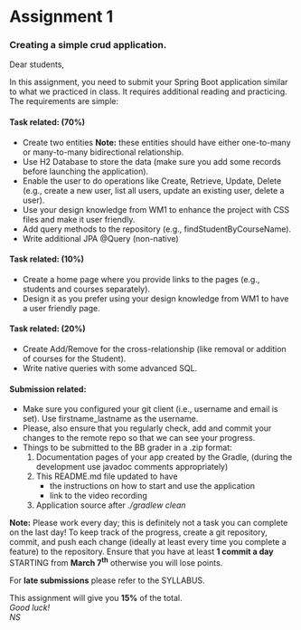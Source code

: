 <h1> Assignment 1 </h1>
<h3> Creating a simple crud application. </h3>

Dear students,

In this assignment, you need to submit your Spring Boot application similar to what we practiced in class. It requires
additional reading and practicing. The requirements are simple:

<h4> Task related: (70%) </h4>
<ul>
  <!-- (use different entities than those used in class - before you pick, make sure you check the Discussion Forum). -->
  <li>Create two entities <strong>Note:</strong> these entities should have either one-to-many or many-to-many
    bidirectional relationship.</li>
  <li>Use H2 Database to store the data (make sure you add some records before launching the application).</li>
  <li>Enable the user to do operations like Create, Retrieve, Update, Delete (e.g., create a new user, list all users,
    update an existing user, delete a user).</li>
  <li>Use your design knowledge from WM1 to enhance the project with CSS files and make it user friendly.</li>
  <li>Add query methods to the repository (e.g., findStudentByCourseName).</li>
  <li>Write additional JPA @Query (non-native)</li>
</ul>

<h4> Task related: (10%) </h4>
<ul>
  <li>Create a home page where you provide links to the pages (e.g., students and courses separately).</li>
  <li>Design it as you prefer using your design knowledge from WM1 to have a user friendly page.</li>
</ul>

<h4> Task related: (20%) </h4>
<ul>
  <li>Create Add/Remove for the cross-relationship (like removal or addition of courses for the Student).</li>
  <li>Write native queries with some advanced SQL.</li>
</ul>

<h4> Submission related: </h4>
<ul>
  <li> Make sure you configured your git client (i.e., username and email is set). Use firstname_lastname as the
    username. </li>
  <li> Please, also ensure that you regularly check, add and commit your changes to the remote repo so that we can see
    your progress. </li>
  <li>Things to be submitted to the BB grader in a .zip format:
    <ol>
      <li>Documentation pages of your app created by the Gradle, (during the development use javadoc comments appropriately)</li>
      <li>This README.md file updated to have
        <ul>
          <li>the instructions on how to start and use the application</li>
          <li>link to the video recording</li>
        </ul>
      </li>
      <li>Application source after <em>./gradlew clean</em></li>
    </ol>
  </li>
</ul>

<p><b>Note:</b> Please work every day; this is definitely not a task you can complete on the last day!
  To keep track of the progress, create a git repository, commit, and push each change (ideally at least every time you
  complete a feature) to the repository.
  Ensure that you have at least <strong>1 commit a day</strong> STARTING from <strong>March 7<sup>th</sup></strong>
  otherwise you will lose points.
</p>
<p>For <strong>late submissions</strong> please refer to the SYLLABUS.</p>

This assignment will give you <strong>15%</strong> of the total. <br />
<em> Good luck! </em> <br />
<em> NS </em>